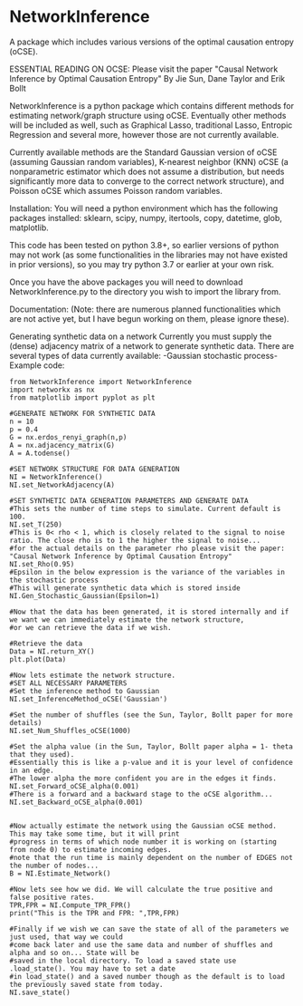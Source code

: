 # NetworkInference
A package which includes various versions of the optimal causation entropy (oCSE).

ESSENTIAL READING ON OCSE: Please visit the paper "Causal Network Inference by Optimal Causation Entropy" By Jie Sun, Dane Taylor and Erik Bollt

NetworkInference is a python package which contains different methods for estimating network/graph structure using oCSE. Eventually other methods will be included as well, such as Graphical Lasso, traditional Lasso, Entropic Regression and several more, however those are not currently available.

Currently available methods are the Standard Gaussian version of oCSE (assuming Gaussian random variables), K-nearest neighbor (KNN) oCSE (a nonparametric estimator which does not assume a distribution, but needs significantly more data to converge to the correct network structure), and Poisson oCSE which assumes Poisson random variables.


Installation:
You will need a python environment which has the following packages installed: 
sklearn,
scipy,
numpy,
itertools,
copy,
datetime,
glob,
matplotlib.

This code has been tested on python 3.8+, so earlier versions of python may not work (as some functionalities in the libraries may not have existed in prior versions), so you may try python 3.7 or earlier at your own risk.

Once you have the above packages you will need to download NetworkInference.py to the directory you wish to import the library from.

Documentation:
(Note: there are numerous planned functionalities which are not active yet, but I have begun working on them, please ignore these).

Generating synthetic data on a network
Currently you must supply the (dense) adjacency matrix of a network to generate synthetic data. There are several types of data currently available:
-Gaussian stochastic process-
Example code:

```
from NetworkInference import NetworkInference
import networkx as nx
from matplotlib import pyplot as plt

#GENERATE NETWORK FOR SYNTHETIC DATA
n = 10
p = 0.4
G = nx.erdos_renyi_graph(n,p)
A = nx.adjacency_matrix(G)
A = A.todense()

#SET NETWORK STRUCTURE FOR DATA GENERATION
NI = NetworkInference()
NI.set_NetworkAdjacency(A)

#SET SYNTHETIC DATA GENERATION PARAMETERS AND GENERATE DATA
#This sets the number of time steps to simulate. Current default is 100. 
NI.set_T(250)
#This is 0< rho < 1, which is closely related to the signal to noise ratio. The close rho is to 1 the higher the signal to noise...
#for the actual details on the parameter rho please visit the paper: "Causal Network Inference by Optimal Causation Entropy"
NI.set_Rho(0.95)
#Epsilon in the below expression is the variance of the variables in the stochastic process
#This will generate synthetic data which is stored inside
NI.Gen_Stochastic_Gaussian(Epsilon=1)

#Now that the data has been generated, it is stored internally and if we want we can immediately estimate the network structure,
#or we can retrieve the data if we wish.

#Retrieve the data
Data = NI.return_XY()
plt.plot(Data)

#Now lets estimate the network structure. 
#SET ALL NECESSARY PARAMETERS
#Set the inference method to Gaussian
NI.set_InferenceMethod_oCSE('Gaussian')

#Set the number of shuffles (see the Sun, Taylor, Bollt paper for more details)
NI.set_Num_Shuffles_oCSE(1000)

#Set the alpha value (in the Sun, Taylor, Bollt paper alpha = 1- theta that they used). 
#Essentially this is like a p-value and it is your level of confidence in an edge. 
#The lower alpha the more confident you are in the edges it finds.
NI.set_Forward_oCSE_alpha(0.001)
#There is a forward and a backward stage to the oCSE algorithm...
NI.set_Backward_oCSE_alpha(0.001)


#Now actually estimate the network using the Gaussian oCSE method. This may take some time, but it will print
#progress in terms of which node number it is working on (starting from node 0) to estimate incoming edges.
#note that the run time is mainly dependent on the number of EDGES not the number of nodes...
B = NI.Estimate_Network()

#Now lets see how we did. We will calculate the true positive and false positive rates.
TPR,FPR = NI.Compute_TPR_FPR()
print("This is the TPR and FPR: ",TPR,FPR)

#Finally if we wish we can save the state of all of the parameters we just used, that way we could 
#come back later and use the same data and number of shuffles and alpha and so on... State will be 
#saved in the local directory. To load a saved state use .load_state(). You may have to set a date
#in load_state() and a saved number though as the default is to load the previously saved state from today. 
NI.save_state()
```

